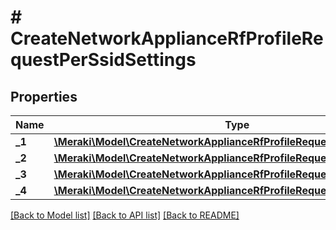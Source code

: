 # # CreateNetworkApplianceRfProfileRequestPerSsidSettings

## Properties

Name | Type | Description | Notes
------------ | ------------- | ------------- | -------------
**_1** | [**\Meraki\Model\CreateNetworkApplianceRfProfileRequestPerSsidSettings1**](CreateNetworkApplianceRfProfileRequestPerSsidSettings1.md) |  | [optional]
**_2** | [**\Meraki\Model\CreateNetworkApplianceRfProfileRequestPerSsidSettings2**](CreateNetworkApplianceRfProfileRequestPerSsidSettings2.md) |  | [optional]
**_3** | [**\Meraki\Model\CreateNetworkApplianceRfProfileRequestPerSsidSettings3**](CreateNetworkApplianceRfProfileRequestPerSsidSettings3.md) |  | [optional]
**_4** | [**\Meraki\Model\CreateNetworkApplianceRfProfileRequestPerSsidSettings4**](CreateNetworkApplianceRfProfileRequestPerSsidSettings4.md) |  | [optional]

[[Back to Model list]](../../README.md#models) [[Back to API list]](../../README.md#endpoints) [[Back to README]](../../README.md)
